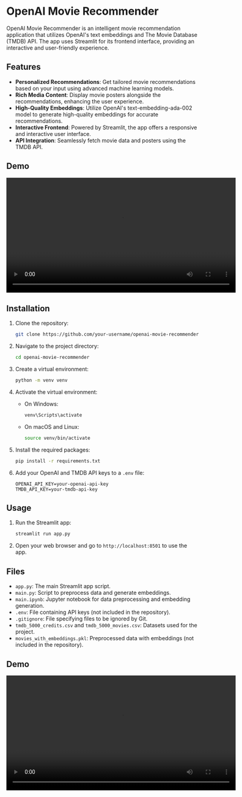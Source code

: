 # OpenAI Movie Recommender

OpenAI Movie Recommender is an intelligent movie recommendation application that utilizes OpenAI's text embeddings and The Movie Database (TMDB) API. The app uses Streamlit for its frontend interface, providing an interactive and user-friendly experience.

## Features

- **Personalized Recommendations**: Get tailored movie recommendations based on your input using advanced machine learning models.
- **Rich Media Content**: Display movie posters alongside the recommendations, enhancing the user experience.
- **High-Quality Embeddings**: Utilize OpenAI's text-embedding-ada-002 model to generate high-quality embeddings for accurate recommendations.
- **Interactive Frontend**: Powered by Streamlit, the app offers a responsive and interactive user interface.
- **API Integration**: Seamlessly fetch movie data and posters using the TMDB API.

## Demo

<video width="600" controls>
  <source src="demo.mp4" type="video/webm">
</video>

## Installation

1. Clone the repository:

    ```bash
    git clone https://github.com/your-username/openai-movie-recommender.git
    ```

2. Navigate to the project directory:

    ```bash
    cd openai-movie-recommender
    ```

3. Create a virtual environment:

    ```bash
    python -m venv venv
    ```

4. Activate the virtual environment:

    - On Windows:

      ```bash
      venv\Scripts\activate
      ```

    - On macOS and Linux:

      ```bash
      source venv/bin/activate
      ```

5. Install the required packages:

    ```bash
    pip install -r requirements.txt
    ```

6. Add your OpenAI and TMDB API keys to a `.env` file:

    ```env
    OPENAI_API_KEY=your-openai-api-key
    TMDB_API_KEY=your-tmdb-api-key
    ```

## Usage

1. Run the Streamlit app:

    ```bash
    streamlit run app.py
    ```

2. Open your web browser and go to `http://localhost:8501` to use the app.

## Files

- `app.py`: The main Streamlit app script.
- `main.py`: Script to preprocess data and generate embeddings.
- `main.ipynb`: Jupyter notebook for data preprocessing and embedding generation.
- `.env`: File containing API keys (not included in the repository).
- `.gitignore`: File specifying files to be ignored by Git.
- `tmdb_5000_credits.csv` and `tmdb_5000_movies.csv`: Datasets used for the project.
- `movies_with_embeddings.pkl`: Preprocessed data with embeddings (not included in the repository).

## Demo

<video width="600" controls>
  <source src="demo.mp4" type="video/mp4">
  Your browser does not support the video tag.
</video>


